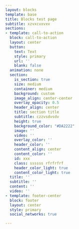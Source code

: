 ```yaml
---
layout: blocks
template: base
title: Blocks test page
subtitle: xzvxcvxvxv
sections:
- template: call-to-action
  block: call-to-action
  layout: center
  button:
    text: Text
    style: primary
    url: ''
    blank: false
  animation: none
  section:
    is_section: true
    size: medium
    container: medium
    background: custom
    image_align: center-center
    overlay_opacity: 0.5
    header_align: center
    title: section title
    subtitle: czzvsdvsdv
    height: true
    background_color: "#DA2222"
    image: ''
    video: ''
    overlay_color: ''
    header_color: ''
    content_align: center
    content_color: ''
    id: xxx
    class: ssssss rfrfrfrf
    header_color_light: true
    content_color_light: true
  title: ''
  subtitle: ''
  content: ''
  video: ''
- template: footer-center
  block: footer
  layout: center
  style: primary
  social_networks: true

---
```

